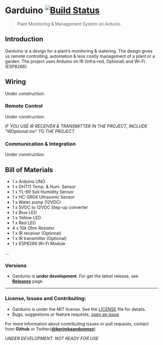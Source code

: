 # Garduino [![Build Status](https://travis-ci.org/kerimkaan/Garduino.svg?branch=master)](https://travis-ci.org/kerimkaan/Garduino)
> Plant Monitoring &amp; Management System on Arduino

## Introduction

Garduino is a design for a plant’s monitoring & watering. The design gives us remote controlling, automation & less costly management of a plant or a garden. The project uses Arduino on IR (Infra-red, Optional) and Wi-Fi (ESP8266).

## Wiring

Under construction.

### Remote Control

Under construction.

*IF YOU USE IR RECEIVER & TRANSMITTER IN THE PROJECT, INCLUDE "IROptional.ino" TO THE PROJECT*

### Communication & Integration

Under construction.


## Bill of Materials

* 1 x Arduino UNO
* 1 x DHT11 Temp. & Hum. Sensor
* 1 x YL-69 Soil Humidity Sensor
* 1 x HC-SR04 Ultrasonic Sensor
* 1 x Water pump (12VDC)
* 1 x 5VDC to 12VDC Step-up converter
* 1 x Blue LED
* 1 x Yellow LED
* 1 x Red LED
* 4 x 10k Ohm Resistor
* 1 x IR receiver (Optional)
* 1 x IR transmitter (Optional)
* 1 x ESP8266 Wi-Fi Module

…

### Versions

* Gardunio is **under development**. For get the latest release, see **[Releases](https://github.com/kerimkaan/Garduino/releases/)** page.


------

### License, Issues and Contributing:

* Garduino is under the MIT license. See the [LICENSE](https://github.com/kerimkaan/Garduino/blob/master/LICENSE) file for details.
* Bugs, suggestions or feature requests, [open an issue](https://github.com/kerimkaan/Garduino/issues)


For more information about contributing issues or pull requests, contact from **Github** or Twitter(**[@kerimkaandonmez](https://twitter.com/kerimkaandonmez)**)


*UNDER DEVELOPMENT. NOT READY FOR USE*
